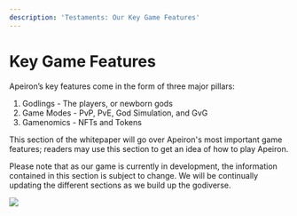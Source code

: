 ```yaml
---
description: 'Testaments: Our Key Game Features'
---
```


# Key Game Features

Apeiron’s key features come in the form of  three major pillars:

1. Godlings - The players, or newborn gods
2. Game Modes - PvP, PvE, God Simulation, and GvG
3. Gamenomics - NFTs and Tokens

This section of the whitepaper will go over Apeiron's most important game features; readers may use this section to get an idea of how to play Apeiron.&#x20;

Please note that as our game is currently in development, the information contained in this section is subject to change. We will be continually updating the different sections as we build up the godiverse.

![](https://lh3.googleusercontent.com/S7NyQCW9ymDfYymR0JAb9eB0WZGv-5E4asEz\_sSJ\_zSNBKFiZVZAOD4JluSkOtA02oPRd7aV1A9FDo749FNlbgHhkbHsKKRXEDFK-QZSkqqWdMl7g-\_DwQeJwIdAS71ksgR0LabZ)
